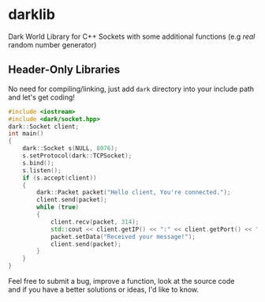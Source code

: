 # darklib
Dark World Library for C++ Sockets with some additional functions (e.g *real* random number generator)

Header-Only Libraries
-
No need for compiling/linking, just add `dark` directory into your include path and let's get coding!
```cpp
#include <iostream>
#include <dark/socket.hpp>
dark::Socket client;
int main()
{
	dark::Socket s(NULL, 8076);
	s.setProtocol(dark::TCPSocket);
	s.bind();
	s.listen();
	if (s.accept(client))
	{
		dark::Packet packet("Hello client, You're connected.");
		client.send(packet);
		while (true)
		{
			client.recv(packet, 314);
			std::cout << client.getIP() << ":" << client.getPort() << " | " << packet.getData() << "\n";
			packet.setData("Received your message!");
			client.send(packet);
		}
	}
}
```
Feel free to submit a bug, improve a function, look at the source code<br>
and if you have a better solutions or ideas, I'd like to know.

